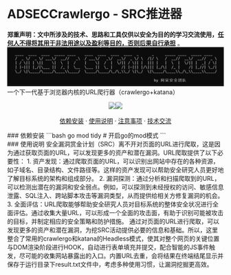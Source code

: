 # ADSECCrawlergo - SRC推进器
**郑重声明：文中所涉及的技术、思路和工具仅供以安全为目的的学习交流使用，<u>任何人不得将其用于非法用途以及盈利等目的，否则后果自行承担</u>** 。
![banner](./1.png)
一个下一代基于浏览器内核的URL爬行器（crawlergo+katana）
<p align="center"><a href="https://opensource.org/licenses/MIT"><img src="https://img.shields.io/badge/license-MIT-_red.svg"></a><a href="https://github.com/z-bool/ADSECCrawlergo"><img  src="https://goreportcard.com/badge/github.com/projectdiscovery/httpx"></a></p>

<p align="center"><a href="#install">依赖安装</a> · <a href="#tall">使用说明</a> · <a href="#notice">注意事项</a> · <a href="#communicate">技术交流</a></p>

<div id="install"></div>
### 依赖安装
```bash
go mod tidy # 开启go的mod模式
```
<div id= "tall"></div>
### 使用说明
安全漏洞赏金计划（SRC）离不开对页面的URL进行爬取，这是因为通过获取页面的URL，可以发现更多的资产和潜在漏洞。URL爬取提供了以下必要性：
    1. 资产发现：通过爬取页面的URL，可以识别出网站中存在的各种资源，如子域名、目录结构、文件路径等。这样的资产发现可以帮助安全研究人员更好地了解目标系统的架构和组成部分。
    2. 漏洞探测：通过分析和扫描爬取到的URL，可以检测出潜在的漏洞和安全弱点。例如，可以探测到未经授权的访问、敏感信息泄露、SQL注入、跨站脚本攻击等漏洞类型，从而提供给相关方修复漏洞的机会。
    3. 全面评估：URL爬取能够帮助安全研究人员对目标系统的整体安全状况进行全面评估。通过收集大量URL，可以形成一个全面的攻击面，有助于识别可能被攻击的目标，并制定相应的安全策略和防护措施。
通过对页面的URL进行爬取，可以发现更多的资产和潜在漏洞，为挖SRC活动提供必要的信息和基础。所以，这里整合了常用的crawlergo和katana的Headless模式，使其对整个网页的关键位置与DOM渲染阶段进行HOOK，自动进行表单填充并提交，配合智能的JS事件触发，尽可能的收集网站暴露出的入口。内置URL去重，会将结果在终端结尾显示并保存于运行目录下result.txt文件中，考虑多种使用习惯，让漏洞挖掘更高效。